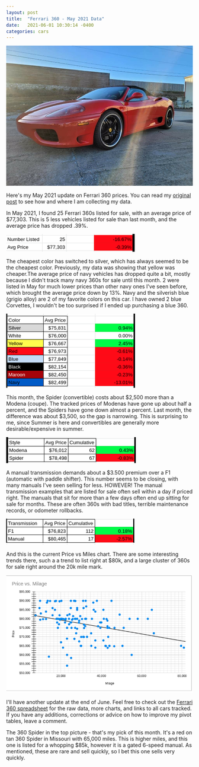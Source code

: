 ```yaml
---
layout: post
title:  "Ferrari 360 - May 2021 Data"
date:   2021-06-01 10:30:14 -0400
categories: cars
---
```


![May 2021](/images/360-may2021/360.jpeg)

Here's my May 2021 update on Ferrari 360 prices. You can read my [original post](https://rskelton.com/ferrari-360-april-2021-data/) to see how and where I am collecting my data. 

In May 2021, I found 25 Ferrari 360s listed for sale, with an average price of $77,303. This is 5 less vehicles listed for sale than last month, and the average price has dropped .39%. 

![May 2021](/images/360-may2021/overall.png)

The cheapest color has switched to silver, which has always seemed to be the cheapest color. Previously, my data was showing that yellow was cheaper.The average price of navy vehicles has dropped quite a bit, mostly because I didn't track many navy 360s for sale until this month. 2 were listed in May for much lower prices than other navy ones I've seen before, which brought the average price down by 13%. Navy and the silverish blue (grigio alloy) are 2 of my favorite colors on this car. I have owned 2 blue Corvettes, I wouldn't be too surprised if I ended up purchasing a blue 360. 

![May 2021](/images/360-may2021/color.png)

This month, the Spider (convertible) costs about $2,500 more than a Modena (coupe). The tracked prices of Modenas have gone up about half a percent, and the Spiders have gone down almost a percent. Last month, the difference was about $3,500, so the gap is narrowing. This is surprising to me, since Summer is here and convertibles are generally more desirable/expensive in summer. 

![May 2021](/images/360-may2021/style.png)

A manual transmission demands about a $3.500 premium over a F1 (automatic with paddle shifter). This number seems to be closing, with many manuals I've seen selling for less. HOWEVER! The manual transmission examples that are listed for sale often sell within a day if priced right. The manuals that sit for more than a few days often end up sitting for sale for months. These are often 360s with bad titles, terrible maintenance records, or odometer rollbacks. 

![May 2021](/images/360-may2021/trans.png)

And this is the current Price vs Miles chart. There are some interesting trends there, such a a trend to list right at $80k, and a large cluster of 360s for sale right around the 20k mile mark. 

![May 2021](/images/360-may2021/miles.png)

I'll have another update at the end of June. Feel free to check out the [Ferrari 360 spreadsheet](https://rskelton.com/360) for the raw data, more charts, and links to all cars tracked. If you have any additions, corrections or advice on how to improve my pivot tables, leave a comment. 

The 360 Spider in the top picture - that's my pick of this month. It's a red on tan 360 Spider in Missouri with 65,000 miles. This is higher miles, and this one is listed for a whopping $85k, however it is a gated 6-speed manual. As mentioned, these are rare and sell quickly, so I bet this one sells very quickly. 

